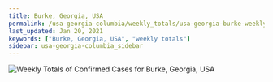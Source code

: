 ```yaml
---
title: Burke, Georgia, USA
permalink: /usa-georgia-columbia/weekly_totals/usa-georgia-burke-weekly_totals.html
last_updated: Jan 20, 2021
keywords: ["Burke, Georgia, USA", "weekly totals"]
sidebar: usa-georgia-columbia_sidebar
---
```


![Weekly Totals of Confirmed Cases for Burke, Georgia, USA](/covid_tracker/images/graphs/usa-georgia-burke-weekly_totals_graph.png)
